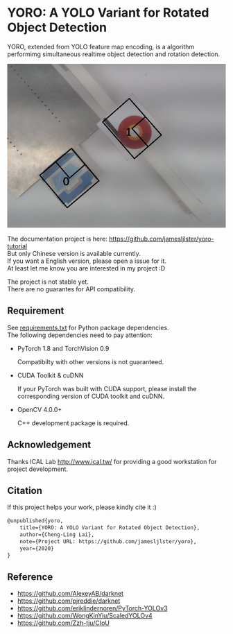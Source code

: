 # YORO: A YOLO Variant for Rotated Object Detection

YORO, extended from YOLO feature map encoding, is a algorithm performimg
simultaneous realtime object detection and rotation detection.

<img width="650" src=".assets/demo.png" />

The documentation project is here:
<https://github.com/jamesljlster/yoro-tutorial>  
But only Chinese version is available currently.  
If you want a English version, please open a issue for it.  
At least let me know you are interested in my project :D

The project is not stable yet.  
There are no guarantes for API compatibility.

## Requirement

See [requirements.txt][] for Python package
dependencies.  
The following dependencies need to pay attention:

-   PyTorch 1.8 and TorchVision 0.9

    Compatibilty with other versions is not guaranteed.

-   CUDA Toolkit & cuDNN

    If your PyTorch was built with CUDA support, please install the
    corresponding version of CUDA toolkit and cuDNN.

-   OpenCV 4.0.0+

    C++ development package is required.

## Acknowledgement

Thanks ICAL Lab <http://www.ical.tw/> for providing a good workstation
for project development.

## Citation

If this project helps your work, please kindly cite it :)

    @unpublished{yoro,
        title={YORO: A YOLO Variant for Rotated Object Detection},
        author={Cheng-Ling Lai},
        note={Project URL: https://github.com/jamesljlster/yoro},
        year={2020}
    }

## Reference

-   <https://github.com/AlexeyAB/darknet>
-   <https://github.com/pjreddie/darknet>
-   <https://github.com/eriklindernoren/PyTorch-YOLOv3>
-   <https://github.com/WongKinYiu/ScaledYOLOv4>
-   <https://github.com/Zzh-tju/CIoU>

  [requirements.txt]: requirements.txt
